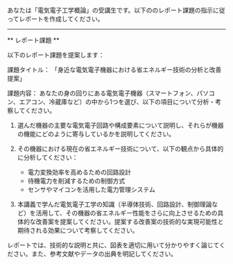 あなたは「電気電子工学概論」の受講生です。以下ののレポート課題の指示に従ってレポートを作成してください。

---------------------------------------
** レポート課題 **

以下のレポート課題を提案します：

課題タイトル：
「身近な電気電子機器における省エネルギー技術の分析と改善提案」

課題内容：
あなたの身の回りにある電気電子機器（スマートフォン、パソコン、エアコン、冷蔵庫など）の中から1つを選び、以下の項目について分析・考察してください。

1. 選んだ機器の主要な電気電子回路や構成要素について説明し、それらが機器の機能にどのように寄与しているかを説明してください。

2. その機器における現在の省エネルギー技術について、以下の観点から具体的に分析してください：
   - 電力変換効率を高めるための回路設計
   - 待機電力を削減するための制御方式
   - センサやマイコンを活用した電力管理システム

3. 本講義で学んだ電気電子工学の知識（半導体技術、回路設計、制御理論など）を活用して、その機器の省エネルギー性能をさらに向上させるための具体的な改善案を提案してください。提案する改善案の技術的な実現可能性と期待される効果について考察してください。

レポートでは、技術的な説明と共に、図表を適切に用いて分かりやすく論じてください。また、参考文献やデータの出典を明記してください。